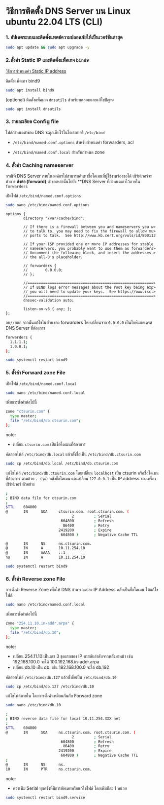 # วิธีการติดตั้ง DNS Server บน Linux ubuntu 22.04 LTS (CLI)

### 1. อัปเดตระบบและติดตั้งแพตช์ความปลอดภัยให้เป็นเวอร์ชันล่าสุด

```bash
sudo apt update && sudo apt upgrade -y
```

### 2.ตั้งค่า Static IP และติดตั้งแพ็คเกจ ```bind9```

[วิธีการกำหนดค่า Static IP address](https://github.com/teerakanotk/ubuntu/blob/main/docs/static-ip.md)

ติดตั้งแพ็คเกจ bind9

```bash
sudo apt install bind9
```

(optional) ติดตั้งแพ็คเกจ ```dnsutils``` สำหรับทดสอบและแก้ไขปัญหา

```bash
sudo apt install dnsutils
```

### 3. รายละเอียด Config file

ไฟล์กำหนดค่าของ DNS จะถูกเก็บไว้ในไดเรกทอรี ```/etc/bind```

- ```/etc/bind/named.conf.options``` สำหรับกำหนดค่า forwarders, acl

- ```/etc/bind/named.conf.local``` สำหรับกำหนด zone

### 4. ตั้งค่า Caching nameserver

กรณีที่ DNS Server ภายในองค์กรไม่สามารถค้นหาชื่อโดเมนที่ผู้ใช้งานร้องขอได้ เซิร์ฟเวอร์จะทำการ **ส่งต่อ (forward)** คำขอเหล่านั้นไปยัง **DNS Server ที่กำหนดเอาไว้ภายใน ```forwarders```

เปิดไฟล์ ```/etc/bind/named.conf.options```

```bash
sudo nano /etc/bind/named.conf.options
```

```
options {
        directory "/var/cache/bind";

        // If there is a firewall between you and nameservers you w>
        // to talk to, you may need to fix the firewall to allow mu>
        // ports to talk.  See http://www.kb.cert.org/vuls/id/800113

        // If your ISP provided one or more IP addresses for stable
        // nameservers, you probably want to use them as forwarders>
        // Uncomment the following block, and insert the addresses >
        // the all-0's placeholder.

        // forwarders {
        //        0.0.0.0;
        // };

        //=========================================================>
        // If BIND logs error messages about the root key being exp>
        // you will need to update your keys.  See https://www.isc.>
        //=========================================================>
        dnssec-validation auto;

        listen-on-v6 { any; };
};
```

ลบ```//```ออก จากนั้นแก้ไขในส่วนของ forwarders โดยเปลี่ยนจาก ```0.0.0.0``` เป็นไอพีแอดเดรส DNS Server ที่ต้องการ 

```bash
forwarders {
  1.1.1.1;
  1.0.0.1;
};
```

```bash
sudo systemctl restart bind9
```

### 5. ตั้งค่า Forward zone File

เปิดไฟล์ ```/etc/bind/named.conf.local``` 

```bash
sudo nano /etc/bind/named.conf.local
```

เพิ่มการตั้งค่าต่อไปนี้

```bash
zone "ctsurin.com" {
  type master;
  file "/etc/bind/db.ctsurin.com";
};
```

note:
- เปลี่ยน ```ctsurin.com``` เป็นชื่อโดเมนที่ต้องการ

คัดลอกไฟล์ ```/etc/bind/db.local``` แล้วตั้งชื่อเป็น ```/etc/bind/db.ctsurin.com```

```bash
sudo cp /etc/bind/db.local /etc/bind/db.ctsurin.com
```

แก้ไขไฟล์ ```/etc/bind/db.ctsurin.com``` โดยเปลี่ยน ```localhost``` เป็น ctsurin หรือชื่อโดเมนที่ต้องการ ตามด้วย ```. (จุด)``` หลังชื่อโดเมน และเปลี่ยน ```127.0.0.1``` เป็น IP address ของเครื่องเซิร์ฟเวอร์ ตัวอย่าง

```bash
;
; BIND data file for ctsurin.com
;
$TTL    604800
@       IN      SOA     ctsurin.com. root.ctsurin.com. (
                              2         ; Serial
                         604800         ; Refresh
                          86400         ; Retry
                        2419200         ; Expire
                         604800 )       ; Negative Cache TTL

@       IN      NS      ns.ctsurin.com.
@       IN      A       10.11.254.10
@       IN      AAAA    ::1
ns      IN      A       10.11.254.10
```

```bash
sudo systemctl restart bind9
```

### 6. ตั้งค่า Reverse zone File

การตั้งค่า Reverse Zone เพื่อให้ DNS สามารถแปลง IP Address กลับเป็นชื่อโดเมน ให้แก้ไขไฟล์

```bash
sudo nano /etc/bind/named.conf.local
```

เพิ่มการตั้งค่าต่อไปนี้

```bash
zone "254.11.10.in-addr.arpa" {
  type master;
  file "/etc/bind/db.10";
};
```

note:
- เปลี่ยน 254.11.10 เป็นเลข 3 ชุดแรกของ IP มาสลับลำดับจากหลังมาหน้า เช่น 192.168.100.0 จะได้ 100.192.168.in-addr.arpa
- เปลี่ยน db.10 เป็น db.<ip> เช่น 192.168.100.0 จะได้ db.192

คัดลอกไฟล์ ```/etc/bind/db.127``` แล้วตั้งชื่อเป็น ```/etc/bind/db.10```

```bash
sudo cp /etc/bind/db.127 /etc/bind/db.10
```

แก้ไขไฟล์ภายใน โดยการตั้งค่าเหมือนกันกับ Forward zone
```bash
sudo nano /etc/bind/db.10
```

```bash
;
; BIND reverse data file for local 10.11.254.XXX net
;
$TTL    604800
@       IN      SOA     ns.ctsurin.com. root.ctsurin.com. (
                              2         ; Serial
                         604800         ; Refresh
                          86400         ; Retry
                        2419200         ; Expire
                         604800 )       ; Negative Cache TTL
;
@       IN      NS      ns.
10      IN      PTR     ns.ctsurin.com.
```

note:
- ควรเพิ่ม Serial ทุกครั้งที่มีการอัพเดทหรือแก้ไขไฟล์ โดยเพิ่มทีละ 1 หน่วย

```bash
sudo systemctl restart bind9.service
```
